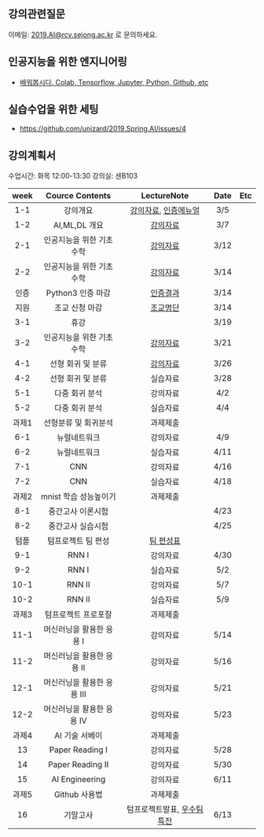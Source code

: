 ## 강의관련질문
이메일: 2019.AI@rcv.sejong.ac.kr 로 문의하세요.

## 인공지능을 위한 엔지니어링 
- [배워봅시다. Colab, Tensorflow, Jupyter, Python, Github, etc](https://github.com/unizard/2019.Spring.AI/blob/master/Engineering_for_AI.md)

## 실습수업을 위한 세팅
- https://github.com/unizard/2019.Spring.AI/issues/4

## 강의계획서
수업시간: 화목 12:00-13:30
강의실: 센B103

| week | Cource Contents | LectureNote | Date |  Etc | 
|:---:|:---:|:---:|:---:|:---:| 
| 1-1 | 강의개요 | [강의자료](https://drive.google.com/file/d/14X6qfz8eUUxa2l4xUj9LH6ETRYOHHy5y/view?usp=sharing), [인증메뉴얼](https://drive.google.com/open?id=1RbyeDAsobFdMZq2chROPe4UVWqjOsVhl) | 3/5 |  |
| 1-2 | AI,ML,DL 개요 | [강의자료](https://www.dropbox.com/s/gm8uopn6bicw45t/%EC%9D%B8%EA%B3%B5%EC%A7%80%EB%8A%A5_2%EC%9D%BC%EC%B0%A8_%EC%B5%9C%EC%A2%85.pdf?dl=0) | 3/7 | |
| 2-1 | 인공지능을 위한 기초 수학  | [강의자료](https://www.dropbox.com/s/hpq0it4q8esfx6t/%EC%9D%B8%EA%B3%B5%EC%A7%80%EB%8A%A5_3%EC%9D%BC%EC%B0%A8_%EC%97%85%EB%A1%9C%EB%93%9C.pdf?dl=0) | 3/12 | |
| 2-2 | 인공지능을 위한 기초수학 | [강의자료](https://www.dropbox.com/s/4v5jvkvz0hl2daj/%EC%9D%B8%EA%B3%B5%EC%A7%80%EB%8A%A5_4%EC%9D%BC%EC%B0%A8_%EC%B5%9C%EC%A2%85%EB%B3%B8.pdf?dl=0) | 3/14 | |
| 인증 |   Python3 인증 마감  | [인증결과](https://github.com/unizard/2019.Spring.AI/issues/13) | 3/14 | |
| 지원 |   조교 신청 마감  | [조교명단](https://github.com/unizard/2019.Spring.AI/issues/16) | 3/14 | |
| 3-1 | 휴강 |  | 3/19 | |
| 3-2 | 인공지능을 위한 기초수학 | [강의자료](https://www.dropbox.com/s/p76xsamd0fxvu56/%EC%9D%B8%EA%B3%B5%EC%A7%80%EB%8A%A5_6%EC%9D%BC%EC%B0%A8_v2.pdf?dl=0) | 3/21 | |
| 4-1 | 선형 회귀 및 분류 | [강의자료](https://www.dropbox.com/s/ttmeq70bgqttkj8/%EC%9D%B8%EA%B3%B5%EC%A7%80%EB%8A%A5_7%EC%9D%BC%EC%B0%A8_%EC%B5%9C%EC%A2%85.pdf?dl=0) | 3/26 | |
| 4-2 | 선형 회귀 및 분류 | 실습자료 | 3/28 | |
| 5-1 | 다중 회귀 분석 | 강의자료 | 4/2 | |
| 5-2 | 다중 회귀 분석 | 실습자료 | 4/4 | |
| 과제1| 선형분류 및 회귀분석 | 과제제출 |    |
| 6-1 | 뉴럴네트워크 | 강의자료 | 4/9 | |
| 6-2 | 뉴럴네트워크 | 실습자료 | 4/11 | |
| 7-1 | CNN | 강의자료 | 4/16 | |
| 7-2 | CNN | 실습자료 | 4/18 | |
| 과제2| mnist 학습 성능높이기 | 과제제출 |    | |
| 8-1 | 중간고사 이론시험 |   | 4/23   | |
| 8-2 | 중간고사 실습시험 |   | 4/25   | |
| 텀플 | 텀프로젝트 팀 편성  | [팀 편성표](https://github.com/unizard/2019.Spring.AI/issues/3) |    | |
| 9-1 | RNN I | 강의자료  | 4/30   | |
| 9-2 | RNN I | 실습자료  | 5/2   | |
| 10-1 | RNN II | 강의자료  | 5/7   | |
| 10-2 | RNN II | 실습자료  | 5/9   | |
| 과제3 | 텀프로젝트 프로포잘 | 과제제출 |    | |
| 11-1 | 머신러닝을 활용한 응용 I  | 강의자료  | 5/14   | |
| 11-2 | 머신러닝을 활용한 응용 II | 강의자료  | 5/16   | |
| 12-1 | 머신러닝을 활용한 응용 III  | 강의자료  | 5/21 | |
| 12-2 | 머신러닝을 활용한 응용 IV | 강의자료  | 5/23   | |
| 과제4 | AI 기술 서베이  | 과제제출 |    | |
| 13 | Paper Reading I  | 강의자료  | 5/28 | |
| 14 | Paper Reading II | 강의자료  | 5/30   | |
| 15 | AI Engineering | 강의자료  | 6/11   | |
| 과제5 | Github 사용법 | 과제제출 |    | |
| 16 | 기말고사 | 텀프로젝트발표, [우수팀 특전](https://github.com/unizard/2019.Spring.AI/issues/18)  | 6/13   | |




















